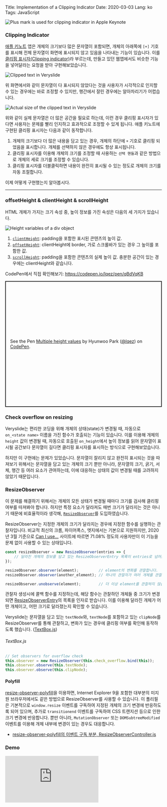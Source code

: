 Title: Implementation of a Clipping Indicator
Date: 2020-03-03
Lang: ko
Tags: JavaScript

![Plus mark is used for clipping indicator in Apple Keynote](./images/2020-03/keynote-clipping.png "애플 키노트의 선택 핸들과 함께 표시된 클리핑 표시자")

### Clipping Indicator

[애플 키노트](https://www.apple.com/keynote/) 앱은 개체의 크기보다 많은 문자열이 포함되면, 개체의 아래쪽에 `[+]` 기호를 표시해 전체 문자열이 화면에 표시되지 않고 있음을 나타내는 기능이 있습니다. 이를 [클리핑 표시자(Clipping indicator)](https://support.apple.com/guide/keynote/tan04fe38ce7/mac)라 부르는데, 만들고 있던 웹앱에서도 비슷한 기능을 넣어달라는 요청을 받아 구현해보았습니다.

![Clipped text in Veryslide](./images/2020-03/veryslide-clipping-1.png "완전히 표시되지 않은 문자열 개체")

위 화면에서와 같이 문자열이 다 표시되지 않았다는 것을 사용자가 시각적으로 인지할 수 있는 경우에는 바로 조정할 수 있지만, 행간에서 잘린 경우에는 알아차리기가 어렵습니다.

![Actual size of the clipped text in Veryslide](./images/2020-03/veryslide-clipping-2.png "실제 문자열 개체의 크기")

위와 같이 실제 문자열은 더 많은 공간을 필요로 하는데, 이런 경우 클리핑 표시자가 있다면 사용자는 문제를 빨리 인지하고 효과적으로 조정할 수 있게 됩니다. 애플 키노트에 구현된 클리핑 표시자는 다음과 같이 동작합니다.

 1. 개체의 크기보다 더 많은 내용을 담고 있는 경우, 개체의 하단에 `+` 기호로 클리핑 되었음을 표시합니다. 개체를 선택하지 않은 경우에도 항상 표시됩니다.
 2. 클리핑 표시자를 이용해 개체의 크기를 조정할 때 사용하는 `선택 핸들`과 같은 방법으로 개체의 세로 크기를 조정할 수 있습니다.
 3. 클리핑 표시자를 더블클릭하면 내용이 완전히 표시될 수 있는 정도로 개체의 크기를 자동 조절합니다.

이제 어떻게 구현했는지 알아봅시다.

----

### offsetHeight & clientHeight & scrollHeight

HTML 개체가 가지는 크기 속성 중, 높이 정보를 가진 속성은 다음의 세 가지가 있습니다.

![Height variables of a div object](./images/2020-03/div-heights.png "높이에 대한 각 변수의 값")


 1. [`clientHeight`](https://developer.mozilla.org/en-US/docs/Web/API/Element/clientHeight): padding을 포함한 표시된 콘텐츠의 높이 값.
 2. [`offsetHeight`](https://developer.mozilla.org/en-US/docs/Web/API/HTMLElement/offsetHeight): clientHeight에 border, 가로 스크롤바가 있는 경우 그 높이를 포함한 값.
 3. [`scrollHeight`](https://developer.mozilla.org/en-US/docs/Web/API/Element/scrollHeight): padding을 포함한 콘텐츠의 실제 높이 값. 충분한 공간이 있는 경우에는 clientHeight와 같습니다.

CodePen에서 직접 확인해보기: <https://codepen.io/lqez/pen/qBdVqKB>
<p class="codepen" data-height="405" data-theme-id="light" data-default-tab="result" data-user="lqez" data-slug-hash="qBdVqKB" style="height: 405px; box-sizing: border-box; display: flex; align-items: center; justify-content: center; border: 2px solid; margin: 1em 0; padding: 1em;" data-pen-title="Multiple height values">
  <span>See the Pen <a href="https://codepen.io/lqez/pen/qBdVqKB">
  Multiple height values</a> by Hyunwoo Park (<a href="https://codepen.io/lqez">@lqez</a>)
  on <a href="https://codepen.io">CodePen</a>.</span>
</p>
<script async src="https://static.codepen.io/assets/embed/ei.js"></script>

### Check overflow on resizing

Veryslide는 편리한 코딩을 위해 개체의 상태(state)가 변경될 때, 자동으로 `on_<state name>` 이름을 가진 함수가 호출되는 기능이 있습니다. 이를 이용해 개체의 `height` 값이 변경될 때, 자동으로 호출된 `on_height`에서 높이 정보를 읽어 문자열이 표시될 공간보다 문자열이 길다면 클리핑 표시자를 표시하는 방식으로 구현해보았습니다.

하지만 이 구현에는 문제가 있었습니다. 문자열이 잘리지 않고 완전히 표시되는 것을 따져보기 위해서는 문자열을 담고 있는 개체의 크기 뿐만 아니라, 문자열의 크기, 굵기, 서체, 행간 등 여러 요소가 관여하는데, 이에 대응하는 상태의 값이 변경될 때를 고려하지 않았기 때문입니다.

### ResizeObserver

이 문제를 해결하기 위해서는 개체의 모든 상태가 변경될 때마다 크기를 검사해 클리핑 여부를 따져봐야 합니다. 하지만 특정 요소가 달라져도 매번 크기가 달라지는 것은 아니기 때문에 비효율적이라 생각해, [`ResizeObserver`](https://developer.mozilla.org/en-US/docs/Web/API/ResizeObserver)를 도입하였습니다.

ResizeObserver는 지정한 개체의 크기가 달라지는 경우에 지정한 함수를 실행하는 관찰자입니다. 비교적 최신의 크롬, 파이어폭스, 엣지에서는 기본으로 지원하지만, 2020년 3월 기준으로 [Can I use…](https://caniuse.com/#feat=resizeobserver) 사이트에 따르면 71.08% 정도의 사용자만이 이 기능을 문제 없이 사용할 수 있는 상태입니다.

```javascript
const resizeObserver = new ResizeObserver(entries => {
    // 달라진 개체의 정보를 담고 있는 ResizeObserverEntry 목록이 entries로 넘어옵니다.
});

resizeObserver.observer(element);         // element의 변화를 관찰합니다.
resizeObserver.observer(another_element); // 하나의 관찰자가 여러 개체를 관찰합니다.

resizeObserver.unobserve(element);        // 더 이상 element를 관찰하지 않습니다.
```

관찰자 생성시에 콜백 함수를 지정하는데, 해당 함수는 관찰하던 개체들 중 크기가 변경되면 [ResizeObserverEntry](https://developer.mozilla.org/en-US/docs/Web/API/ResizeObserverEntry)의 목록을 인자로 받습니다. 이를 이용해 달라진 개체가 어떤 개체이고, 어떤 크기로 달라졌는지 확인할 수 있습니다.

Veryslide는 문자열을 담고 있는 `textNode`와, `textNode`를 포함하고 있는 `clipNode`를 ResizeObserver를 통해 관찰하고, 변화가 있는 경우에 클리핑 여부를 확인해 동작하도록 했습니다. ([TextBox.js](https://github.com/zerobased-co/veryslide/blob/8fcd9d0e78873d9976a527164a31f353ef6932a5/src/components/objects/TextBox.js#L55-L58))

###### TextBox.js
```javascript
// Set observers for overflow check
this.observer = new ResizeObserver(this.check_overflow.bind(this));
this.observer.observe(this.textNode);
this.observer.observe(this.clipNode);
```

#### Polyfill

[resize-observer-polyfill](https://www.npmjs.com/package/resize-observer-polyfill)을 이용하면, Internet Explorer 9을 포함한 대부분의 미지원 브라우저에서도 같은 방법으로 ResizeObserver를 사용할 수 있습니다. 이 폴리필은 기본적으로 `window.resize` 이벤트를 구독하여 지정된 개체의 크기 변경에 반응하도록 되어 있으며, 추가로 `transitionend` 이벤트를 구독하여 CSS 트랜지션 등으로 인한 크기 변경에 반응합니다. 뿐만 아니라, `MutationObserver` 또는 `DOMSubtreeModified` 이벤트를 이용해 개체 내부에 변경이 있는 경우도 대응합니다.

 - [resize-observer-polyfill의 이벤트 구독 부분, ResizeObserverController.js](https://github.com/que-etc/resize-observer-polyfill/blob/a3ae98bcd34e972b92d9e40e8b974a75399503e8/src/ResizeObserverController.js#L157-L174)


### Demo

<div class="videowrapper"><iframe class="video" src="https://www.youtube.com/embed/EhuKpLruu7Y?autoplay=0" frameborder="0"></iframe></div>
